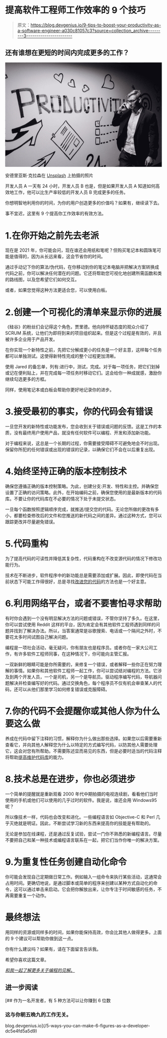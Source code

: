 # 提高软件工程师工作效率的 9 个技巧

> 原文：<https://blog.devgenius.io/9-tips-to-boost-your-productivity-as-a-software-engineer-a030c81057c3?source=collection_archive---------3----------------------->

## 还有谁想在更短的时间内完成更多的工作？

![](img/bb6d1ad6fa431ba55b8a52ecfbc52d4c.png)

安德里亚斯·克拉森在 [Unsplash](https://unsplash.com?utm_source=medium&utm_medium=referral) 上拍摄的照片

开发人员 A 一天有 24 小时，开发人员 B 也是，但是如果开发人员 A 知道如何高效地工作，他可以比生产率较低的开发人员 B 完成更多的任务。

你想明智地利用你的时间，为你的用户创造更多的价值吗？如果有，继续读下去。

事不宜迟，这里有 9 个提高你工作效率的有效方法。

# 1.在你开始之前先去老派

现在是 2021 年，你可能会问，现在谁还会用纸和笔呢？但购买笔记本和圆珠笔可能是值得的，因为从长远来看，这会节省你的时间。

通过手动记下你的算法/伪代码，在你移动到你的笔记本电脑并把解决方案转换成代码之前，你可以解决任何潜在的问题。它还将帮助您可视化地创建所需函数和类的路线图，以及您希望它们如何交互。

或者，如果您觉得这种方法更适合您，可以使用白板。

# 2.创建一个可视化的清单来显示你的进展

《硅谷》的粉丝们会记得这个角色，贾里德。他向持怀疑态度的观众介绍了 SCRUM 系统，让他们为即将到来的项目组织起来。但是这个过程是有效的，并且被许多企业用于产品开发。

在你实现一个新特性之前，先把它分解成更小的任务是一个好主意，这样每个任务都可以单独测试。这使得新特性完成的整个过程更加清晰。

使用 Jared 的备忘单，列有:进行中，测试，完成。对于每一项任务，把它们划掉或记在便利贴上，并在完成每一项任务时移动它们。这会给你一种成就感，激励你继续勾选更多的方框。

同样，使用笔记本或白板会帮助你更好地记录你的进步。

# 3.接受最初的事实，你的代码会有错误

一旦您开发的新特性或功能发布，您会收到关于错误或问题的反馈。这是工作的本质，没有最终用户使用产品，就没有任何软件可以编程、开发和添加新功能。

对于编程来说，这总是一个长期的过程，你需要接受障碍不可避免地会不时出现。保留你所犯的任何错误或出现的错误的记录，以确保它们不会在以后重复出现。

# 4.始终坚持正确的版本控制技术

确保您遵循正确的版本控制策略。为此，创建分支:开发、特性和主控。并确保您设置了正确的访问策略。此外，在开始编码之前，确保您使用的是最新版本的代码库。不要让你的代码库在不必要的情况下处于未提交状态。

一旦每个函数按照逻辑顺序完成，就推送/提交您的代码。无论您所做的更改有多小，都要检查修改后的文件和您推送的新代码之间的差异。通过这种方式，您可以跟踪更改并尽量避免错误。

# 5.代码重构

为了提高代码的可读性并降低其复杂性，代码重构在不改变源代码的情况下修改功能行为。

技术在不断进步，软件程序中的新功能总是需要添加或扩展。因此，即使代码在当前状态下可能工作得很好，总是寻找[改进您的代码](https://medium.com/javascript-in-plain-english/13-useful-javascript-developer-tools-for-writing-high-quality-code-37dd63263a43)的方法也是一个好主意。

# 6.利用网络平台，或者不要害怕寻求帮助

有时你会遇到一个没有明显解决方法的问题或错误，不管你坚持了多久。在这里，你可以尝试使用 Reddit 这样的平台，因为肯定会有其他软件工程师遇到同样的问题并找到了解决办法。所以，当答案通常是谷歌搜索、电话或一个隔间之外时，不要花太多时间试图自己解决问题。

编程是一项社会活动，毫无疑问，你有朋友也是程序员。或者你在一家大公司工作，有许多软件工程师同事，在这种情况下，你可能向主管汇报。

一双新鲜的眼睛可能是你所需要的，来修复一个错误，或者解释一些你正在努力理解的事情。如果你和其他软件工程师一起工作，你可以尝试结对编程的方法。它涉及到两个开发人员，一个是司机，另一个是导航员。驱动程序编写代码，导航器问题解决并检查编写好的代码。通过交换角色，每个程序员不仅有机会审查某人的代码，还可以从他们那里学习如何修复错误或克服障碍。

# 7.你的代码不会提醒你或其他人你为什么要这么做

养成在代码中留下注释的习惯，解释你为什么做出那些选择。如果您以后需要重新查看它，并向其他人解释您为什么以特定的方式编写代码，以防其他人需要处理它，这会对您有所帮助。不需要陈述显而易见的东西，但是必要时适当的代码注释将帮助[提高维护代码库](https://medium.com/javascript-in-plain-english/who-else-wants-to-write-clean-javascript-code-ff4f7896e6bd)的能力。

# 8.技术总是在进步，你也必须进步

一个简单的提醒就是重新观看 2000 年代中期拍摄的电视连续剧，看看他们当时使用的手机或他们可以使用的几乎过时的软件。我是说，谁还会用 Windows95 呢？

所以像技术一样，代码也会改变和进化。一些编程语言如 Objective-C 和 Perl 几乎灭绝就是明证。因此，不断尝试学习新的东西来提高你的技能是有帮助的。

无论是参加在线课程，还是通过反复试验，尝试一门你不熟悉的新编程语言。尽量不要把自己和某一种技术或编程语言联系在一起，把它们当作你唯一的解决方案。

# 9.为重复性任务创建自动化命令

你可能会发现自己定期做日常工作。例如输入一组命令来执行某些活动，这通常会占用时间。更确切地说，是通过脚本或简单的程序来创建以某种方式自动化的命令，这可以通过单击来启动。它会把你解放出来，让你专注于时间敏感的任务，不再需要重复一个动作。

# 最终想法

用同样的资源或同样多的时间，如果你能保持高效，你会比其他人做得更多。上面的 9 个建议可以帮助你做到这一点。

你有什么建议吗？如果有，请在下面留言告诉我。

希望你喜欢这篇文章。

[*和我一起了解更多关于编程的见解。*](https://bracketshack.substack.com/)

## 进一步阅读

[](/5-ways-you-can-make-6-figures-as-a-developer-dc5e4fd5a5d9) [## 作为一名开发者，有 5 种方法可以让你赚到 6 位数

### 这与你朝五晚九的工作无关。

blog.devgenius.io](/5-ways-you-can-make-6-figures-as-a-developer-dc5e4fd5a5d9)